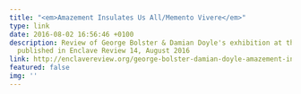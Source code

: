 ```yaml
---
title: "<em>Amazement Insulates Us All/Memento Vivere</em>"
type: link
date: 2016-08-02 16:56:46 +0100
description: Review of George Bolster & Damian Doyle's exhibition at the Lab, Dublin,
  published in Enclave Review 14, August 2016
link: http://enclavereview.org/george-bolster-damian-doyle-amazement-insulates-us-all-memento-vivere/
featured: false
img: ''
---
```

